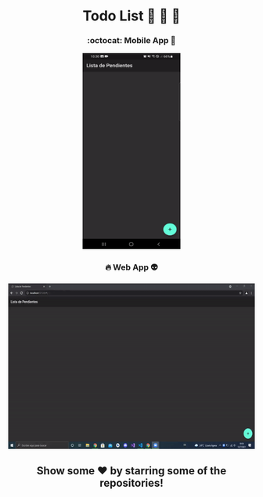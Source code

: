 # <div align="center">Todo List :green_book: :ledger: :closed_book:</div>
### <div align="center">:octocat: Mobile App :bookmark_tabs:</div>

<div class="row" align="center">
  <img src="./gifs/video1.gif" width="200" height="400" />
</div>

### <div align="center">:fire: Web App :alien:</div>

<div class="row" align="center">
  <img src="./gifs/video2.gif" width="600" height="338" />
</div>

<div align="center">
  <h2>Show some ❤️ by starring some of the repositories!</h2>
</div>
